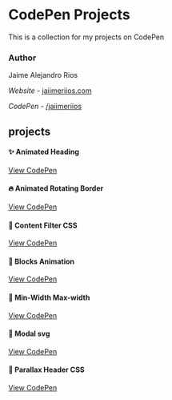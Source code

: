 # CodePen Projects
This is a collection for my projects on CodePen

### Author

Jaime Alejandro Rios

*Website* - [jaiimeriios.com](http://jaiimeriios.com)

*CodePen* - [/jaiimeriios](https://codepen.io/jaiimeriios/)

## projects

#### :sparkles: Animated Heading
[View CodePen](https://codepen.io/jaiimeriios/pen/LBRWRx)

#### :fire: Animated Rotating Border
[View CodePen](https://codepen.io/jaiimeriios/pen/djpvoN)

#### :sunrise_over_mountains: Content Filter CSS
[View CodePen](https://codepen.io/jaiimeriios/pen/qgRezE)

#### :leaves: Blocks Animation
[View CodePen](https://codepen.io/jaiimeriios/pen/oJNqaW)

#### :crystal_ball: Min-Width Max-width
[View CodePen](https://codepen.io/jaiimeriios/pen/OrJvao)

#### :star2: Modal svg
[View CodePen](https://codepen.io/jaiimeriios/pen/wxzJgE)

#### :metal: Parallax Header CSS
[View CodePen](https://codepen.io/jaiimeriios/pen/EpgWwy)
